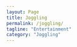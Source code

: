 ```yaml
---
layout: Page 
title: Joggling 
permalink: /joggling/
tagline: "Entertainment"
category: "Joggling"
---
```

